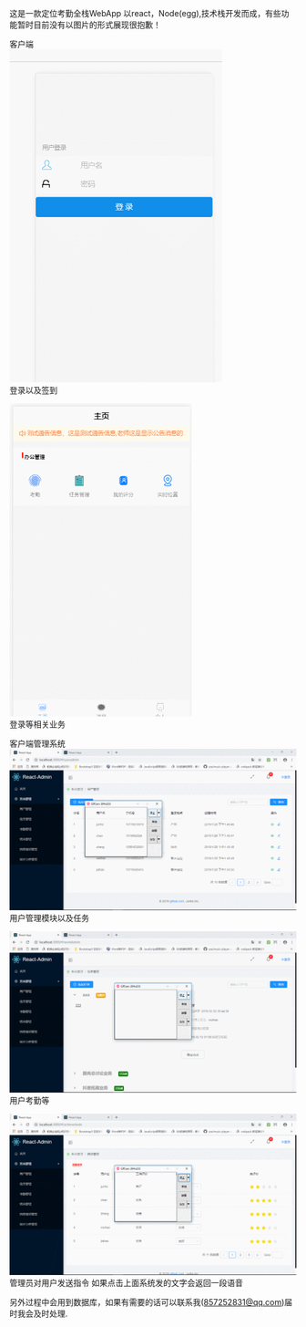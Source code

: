﻿这是一款定位考勤全栈WebApp 以react，Node(egg),技术栈开发而成，有些功能暂时目前没有以图片的形式展现很抱歉！
 
 客户端  
 ![image](https://github.com/JunhoChan/attendanceWebApp-FullStack/blob/master/material/login.gif?strip%7CimageView2/2/w/300)  
 登录以及签到  
   
   
 ![image](https://github.com/JunhoChan/attendanceWebApp-FullStack/blob/master/material/work.gif?strip%7CimageView2/2/w/300)  
 登录等相关业务
 
 客户端管理系统
![image]( https://github.com/JunhoChan/attendanceWebApp-FullStack/blob/master/material/adminU.gif?strip%7CimageView2/2/w/300)  
用户管理模块以及任务  
  
  

![image]( https://github.com/JunhoChan/attendanceWebApp-FullStack/blob/master/material/GIF.gif?strip%7CimageView2/2/w/300)  
用户考勤等
  
  
   
![image]( https://github.com/JunhoChan/attendanceWebApp-FullStack/blob/master/material/chat.gif?strip%7CimageView2/2/w/300)  
管理员对用户发送指令 如果点击上面系统发的文字会返回一段语音
 

另外过程中会用到数据库，如果有需要的话可以联系我(857252831@qq.com)届时我会及时处理.
